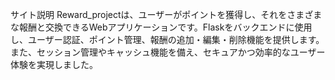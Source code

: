 サイト説明
Reward_projectは、ユーザーがポイントを獲得し、それをさまざまな報酬と交換できるWebアプリケーションです。Flaskをバックエンドに使用し、ユーザー認証、ポイント管理、報酬の追加・編集・削除機能を提供します。また、セッション管理やキャッシュ機能を備え、セキュアかつ効率的なユーザー体験を実現しました。
